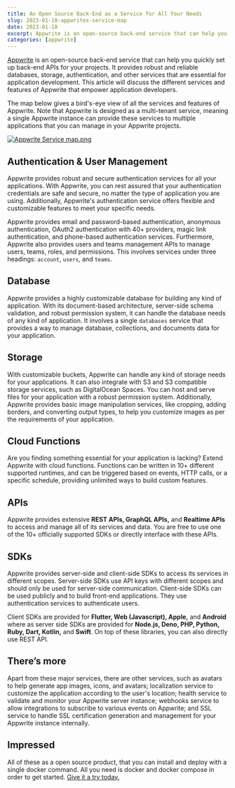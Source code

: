 ```yaml
---
title: An Open Source Back-End as a Service for All Your Needs
slug: 2023-01-18-appwrites-service-map
date: 2023-01-18
excerpt: Appwrite is an open-source back-end service that can help you quickly set up back-end APIs for your projects. It provides robust and reliable databases, storage, authentication, and other services that are essential for application development. This article will discuss the different services and features of Appwrite that empower application developers.
categories: [appwrite]
---
```


[Appwrite](https://appwrite.io) is an open-source back-end service that can help you quickly set up back-end APIs for your projects. It provides robust and reliable databases, storage, authentication, and other services that are essential for application development. This article will discuss the different services and features of Appwrite that empower application developers.

The map below gives a bird's-eye view of all the services and features of Appwrite. Note that Appwrite is designed as a multi-tenant service, meaning a single Appwrite instance can provide these services to multiple applications that you can manage in your Appwrite projects.

[![Appwrite Service map.png](/images/appwrite/appwrite-service-map.png)](/images/appwrite/appwrite-service-map.png)

## Authentication & User Management

Appwrite provides robust and secure authentication services for all your applications. With Appwrite, you can rest assured that your authentication credentials are safe and secure, no matter the type of application you are using. Additionally, Appwrite's authentication service offers flexible and customizable features to meet your specific needs.

Appwrite provides email and password-based authentication, anonymous authentication, OAuth2 authentication with 40+ providers, magic link authentication, and phone-based authentication services. Furthermore, Appwrite also provides users and teams management APIs to manage users, teams, roles, and permissions. This involves services under three headings: `account`, `users`, and `teams`.

## Database

Appwrite provides a highly customizable database for building any kind of application. With its document-based architecture, server-side schema validation, and robust permission system, it can handle the database needs of any kind of application. It involves a single `databases` service that provides a way to manage database, collections, and documents data for your application.

## Storage

With customizable buckets, Appwrite can handle any kind of storage needs for your applications. It can also integrate with S3 and S3 compatible storage services, such as DigitalOcean Spaces. You can host and serve files for your application with a robust permission system. Additionally, Appwrite provides basic image manipulation services, like cropping, adding borders, and converting output types, to help you customize images as per the requirements of your application.

## Cloud Functions

Are you finding something essential for your application is lacking? Extend Appwrite with cloud functions. Functions can be written in 10+ different supported runtimes, and can be triggered based on events, HTTP calls, or a specific schedule, providing unlimited ways to build custom features.

## APIs

Appwrite provides extensive **REST APIs, GraphQL APIs,** and **Realtime APIs** to access and manage all of its services and data. You are free to use one of the 10+ officially supported SDKs or directly interface with these APIs.

## SDKs

Appwrite provides server-side and client-side SDKs to access its services in different scopes. Server-side SDKs use API keys with different scopes and should only be used for server-side communication. Client-side SDKs can be used publicly and to build front-end applications. They use authentication services to authenticate users.

Client SDKs are provided for **Flutter, Web (Javascript), Apple,** and **Android** where as server side SDKs are provided for **Node.js, Deno, PHP, Python, Ruby, Dart, Kotlin,** and **Swift**. On top of these libraries, you can also directly use REST API.

## There’s more

Apart from these major services, there are other services, such as avatars to help generate app images, icons, and avatars; localization service to customize the application according to the user's location; health service to validate and monitor your Appwrite server instance; webhooks service to allow integrations to subscribe to various events on Appwrite; and SSL service to handle SSL certification generation and management for your Appwrite instance internally.

## Impressed

All of these as a open source product, that you can install and deploy with a single docker command. All you need is docker and docker compose in order to get started. [Give it a try today.](https://appwrite.io/docs/installation)